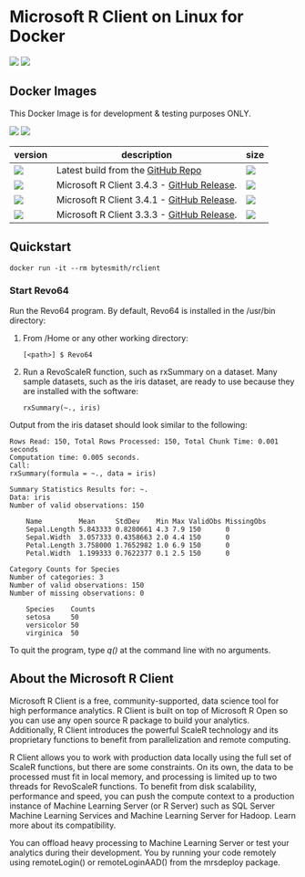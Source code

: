 # Microsoft R Client on Linux for Docker

[![](https://img.shields.io/github/license/mashape/apistatus.svg)](https://github.com/SaschaDittmann/docker-images-rclient)
[![](https://img.shields.io/github/tag/SaschaDittmann/docker-images-rclient.svg)](https://github.com/SaschaDittmann/docker-images-rclient)


## Docker Images

This Docker Image is for development & testing purposes ONLY.

[![](https://img.shields.io/docker/pulls/bytesmith/rclient.svg)](https://hub.docker.com/r/bytesmith/rclient)
[![](https://img.shields.io/docker/automated/bytesmith/rclient.svg)](https://hub.docker.com/r/bytesmith/rclient/builds)

version          | description                               | size 
---------------- | ----------------------------------------- | ------
[![](https://images.microbadger.com/badges/version/bytesmith/rclient.svg)](https://hub.docker.com/r/bytesmith/rclient) | Latest build from the [GitHub Repo](https://github.com/SaschaDittmann/docker-images-rclient) | [![](https://images.microbadger.com/badges/image/bytesmith/rclient.svg)](https://microbadger.com/images/bytesmith/rclient)
[![](https://images.microbadger.com/badges/version/bytesmith/rclient:3.4.3.svg)](https://hub.docker.com/r/bytesmith/rclient) | Microsoft R Client 3.4.3 - [GitHub Release](https://github.com/SaschaDittmann/docker-images-rclient/releases/tag/3.4.3).  | [![](https://images.microbadger.com/badges/image/bytesmith/rclient:3.4.1.svg)](https://microbadger.com/images/bytesmith/rclient)
[![](https://images.microbadger.com/badges/version/bytesmith/rclient:3.4.1.svg)](https://hub.docker.com/r/bytesmith/rclient) | Microsoft R Client 3.4.1 - [GitHub Release](https://github.com/SaschaDittmann/docker-images-rclient/releases/tag/3.4.1).  | [![](https://images.microbadger.com/badges/image/bytesmith/rclient:3.4.1.svg)](https://microbadger.com/images/bytesmith/rclient)
[![](https://images.microbadger.com/badges/version/bytesmith/rclient:3.3.3.svg)](https://hub.docker.com/r/bytesmith/rclient) | Microsoft R Client 3.3.3 - [GitHub Release](https://github.com/SaschaDittmann/docker-images-rclient/releases/tag/3.3.3).  | [![](https://images.microbadger.com/badges/image/bytesmith/rclient:3.3.3.svg)](https://microbadger.com/images/bytesmith/rclient)

## Quickstart

```
docker run -it --rm bytesmith/rclient
```

### Start Revo64

Run the Revo64 program. By default, Revo64 is installed in the /usr/bin directory:

1. From /Home or any other working directory:
    ```
    [<path>] $ Revo64
    ```

2. Run a RevoScaleR function, such as rxSummary on a dataset. Many sample datasets, such as the iris dataset, are ready to use because they are installed with the software:
    ```
    rxSummary(~., iris)
    ```

Output from the iris dataset should look similar to the following:

```
Rows Read: 150, Total Rows Processed: 150, Total Chunk Time: 0.001 seconds
Computation time: 0.005 seconds.
Call:
rxSummary(formula = ~., data = iris)

Summary Statistics Results for: ~.
Data: iris
Number of valid observations: 150

    Name         Mean     StdDev    Min Max ValidObs MissingObs
    Sepal.Length 5.843333 0.8280661 4.3 7.9 150      0
    Sepal.Width  3.057333 0.4358663 2.0 4.4 150      0
    Petal.Length 3.758000 1.7652982 1.0 6.9 150      0
    Petal.Width  1.199333 0.7622377 0.1 2.5 150      0

Category Counts for Species
Number of categories: 3
Number of valid observations: 150
Number of missing observations: 0

    Species    Counts
    setosa     50
    versicolor 50
    virginica  50
```

To quit the program, type *q()* at the command line with no arguments.

## About the Microsoft R Client

Microsoft R Client is a free, community-supported, data science tool for high performance analytics. R Client is built on top of Microsoft R Open so you can use any open source R package to build your analytics. Additionally, R Client introduces the powerful ScaleR technology and its proprietary functions to benefit from parallelization and remote computing.

R Client allows you to work with production data locally using the full set of ScaleR functions, but there are some constraints. On its own, the data to be processed must fit in local memory, and processing is limited up to two threads for RevoScaleR functions. To benefit from disk scalability, performance and speed, you can push the compute context to a production instance of Machine Learning Server (or R Server) such as SQL Server Machine Learning Services and Machine Learning Server for Hadoop. Learn more about its compatibility.

You can offload heavy processing to Machine Learning Server or test your analytics during their development. You by running your code remotely using remoteLogin() or remoteLoginAAD() from the mrsdeploy package.
